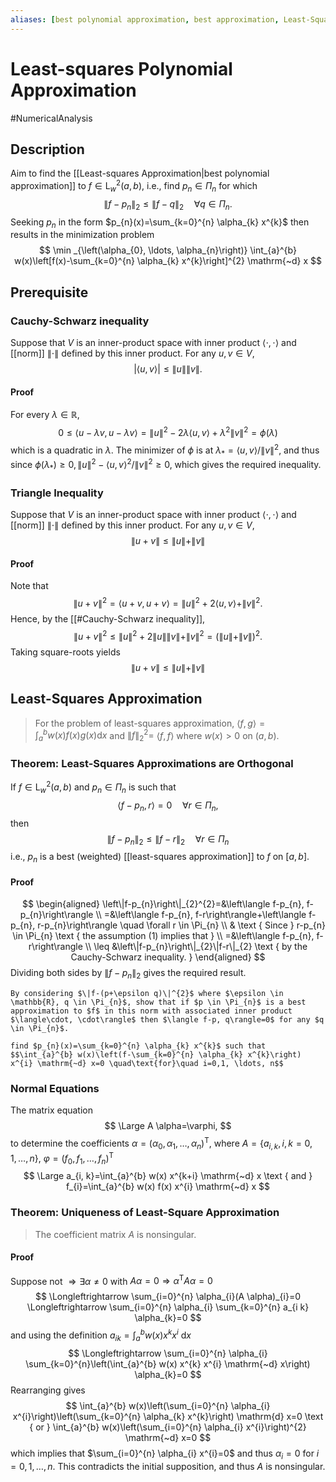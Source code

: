 ```yaml
---
aliases: [best polynomial approximation, best approximation, Least-Squares Polynomimal Approximation]
---
```

# Least-squares Polynomial Approximation
#NumericalAnalysis 

## Description
Aim to find the [[Least-squares Approximation|best polynomial approximation]] to $f \in \mathrm{L}_{w}^{2}(a, b)$, i.e., find $p_{n} \in \Pi_{n}$ for which
$$
\left\|f-p_{n}\right\|_{2} \leq\|f-q\|_{2} \quad \forall q \in \Pi_{n} .
$$
Seeking $p_{n}$ in the form $p_{n}(x)=\sum_{k=0}^{n} \alpha_{k} x^{k}$ then results in the minimization problem
$$
\min _{\left(\alpha_{0}, \ldots, \alpha_{n}\right)} \int_{a}^{b} w(x)\left[f(x)-\sum_{k=0}^{n} \alpha_{k} x^{k}\right]^{2} \mathrm{~d} x
$$
## Prerequisite
### Cauchy-Schwarz inequality
Suppose that $V$ is an inner-product space with inner product $\langle\cdot, \cdot\rangle$ and [[norm]] $\|\cdot\|$ defined by this inner product. For any $u, v \in V$,
$$
|\langle u, v\rangle| \leq\|u\|\|v\| .
$$
#### Proof
For every $\lambda \in \mathbb{R}$,
$$
0 \leq\langle u-\lambda v, u-\lambda v\rangle=\|u\|^{2}-2 \lambda\langle u, v\rangle+\lambda^{2}\|v\|^{2}=\phi(\lambda)
$$
which is a quadratic in $\lambda$. The minimizer of $\phi$ is at $\lambda_{*}=\langle u, v\rangle /\|v\|^{2}$, and thus since $\phi\left(\lambda_{*}\right) \geq 0,\|u\|^{2}-\langle u, v\rangle^{2} /\|v\|^{2} \geq 0$, which gives the required inequality.

### Triangle Inequality
Suppose that $V$ is an inner-product space with inner product $\langle\cdot, \cdot\rangle$ and [[norm]] $\|\cdot\|$ defined by this inner product. For any $u, v \in V$,
$$
\|u+v\| \leq\|u\|+\|v\|
$$
#### Proof
Note that
$$
\|u+v\|^{2}=\langle u+v, u+v\rangle=\|u\|^{2}+2\langle u, v\rangle+\|v\|^{2} .
$$
Hence, by the [[#Cauchy-Schwarz inequality]],
$$
\|u+v\|^{2} \leq\|u\|^{2}+2\|u\|\|v\|+\|v\|^{2}=(\|u\|+\|v\|)^{2} .
$$
Taking square-roots yields
$$
\|u+v\| \leq\|u\|+\|v\|
$$

## Least-Squares Approximation
> For the problem of least-squares approximation, $\langle f, g\rangle=\int_{a}^{b} w(x) f(x) g(x) \mathrm{d} x$ and $\|f\|_{2}^{2}=$ $\langle f, f\rangle$ where $w(x)>0$ on $(a, b)$.

### Theorem: Least-Squares Approximations are Orthogonal 
If $f \in \mathrm{L}_{w}^{2}(a, b)$ and $p_{n} \in \Pi_{n}$ is such that
$$
\left\langle f-p_{n}, r\right\rangle=0 \quad \forall r \in \Pi_{n},
$$
then
$$
\left\|f-p_{n}\right\|_{2} \leq\|f-r\|_{2} \quad \forall r \in \Pi_{n}
$$
i.e., $p_{n}$ is a best (weighted) [[least-squares approximation]] to $f$ on $[a, b]$.

#### Proof
$$
\begin{aligned}
\left\|f-p_{n}\right\|_{2}^{2}=&\left\langle f-p_{n}, f-p_{n}\right\rangle \\
=&\left\langle f-p_{n}, f-r\right\rangle+\left\langle f-p_{n}, r-p_{n}\right\rangle \quad \forall r \in \Pi_{n} \\
& \text { Since } r-p_{n} \in \Pi_{n} \text { the assumption (1) implies that } \\
=&\left\langle f-p_{n}, f-r\right\rangle \\
\leq &\left\|f-p_{n}\right\|_{2}\|f-r\|_{2} \text { by the Cauchy-Schwarz inequality. }
\end{aligned}
$$
Dividing both sides by $\left\|f-p_{n}\right\|_{2}$ gives the required result.

```ad-note
By considering $\|f-(p+\epsilon q)\|^{2}$ where $\epsilon \in \mathbb{R}, q \in \Pi_{n}$, show that if $p \in \Pi_{n}$ is a best approximation to $f$ in this norm with associated inner product $\langle\cdot, \cdot\rangle$ then $\langle f-p, q\rangle=0$ for any $q \in \Pi_{n}$.
```

```ad-remark
find $p_{n}(x)=\sum_{k=0}^{n} \alpha_{k} x^{k}$ such that
$$\int_{a}^{b} w(x)\left(f-\sum_{k=0}^{n} \alpha_{k} x^{k}\right) x^{i} \mathrm{~d} x=0 \quad\text{for}\quad i=0,1, \ldots, n$$
```
### Normal Equations
The matrix equation
$$
\Large
A \alpha=\varphi,
$$
to determine the coefficients $\alpha=\left(\alpha_{0}, \alpha_{1}, \ldots, \alpha_{n}\right)^{\mathrm{T}}$, where $A=\left\{a_{i, k}, i, k=0,1, \ldots, n\right\}$, $\varphi=\left(f_{0}, f_{1}, \ldots, f_{n}\right)^{\mathrm{T}}$
$$
\Large
a_{i, k}=\int_{a}^{b} w(x) x^{k+i} \mathrm{~d} x \text { and } f_{i}=\int_{a}^{b} w(x) f(x) x^{i} \mathrm{~d} x
$$

### Theorem: Uniqueness of Least-Square Approximation
>The coefficient matrix $A$ is nonsingular.
#### Proof
Suppose not $\Longrightarrow \exists \alpha \neq 0$ with $A \alpha=0 \Longrightarrow \alpha^{\mathrm{T}} A \alpha=0$
$$
\Longleftrightarrow \sum_{i=0}^{n} \alpha_{i}(A \alpha)_{i}=0 \Longleftrightarrow \sum_{i=0}^{n} \alpha_{i} \sum_{k=0}^{n} a_{i k} \alpha_{k}=0
$$
and using the definition $a_{i k}=\int_{a}^{b} w(x) x^{k} x^{i} \mathrm{~d} x$
$$
\Longleftrightarrow \sum_{i=0}^{n} \alpha_{i} \sum_{k=0}^{n}\left(\int_{a}^{b} w(x) x^{k} x^{i} \mathrm{~d} x\right) \alpha_{k}=0
$$
Rearranging gives
$$
\int_{a}^{b} w(x)\left(\sum_{i=0}^{n} \alpha_{i} x^{i}\right)\left(\sum_{k=0}^{n} \alpha_{k} x^{k}\right) \mathrm{d} x=0 \text { or } \int_{a}^{b} w(x)\left(\sum_{i=0}^{n} \alpha_{i} x^{i}\right)^{2} \mathrm{~d} x=0
$$
which implies that $\sum_{i=0}^{n} \alpha_{i} x^{i}=0$ and thus $\alpha_{i}=0$ for $i=0,1, \ldots, n$. This contradicts the initial supposition, and thus $A$ is nonsingular.